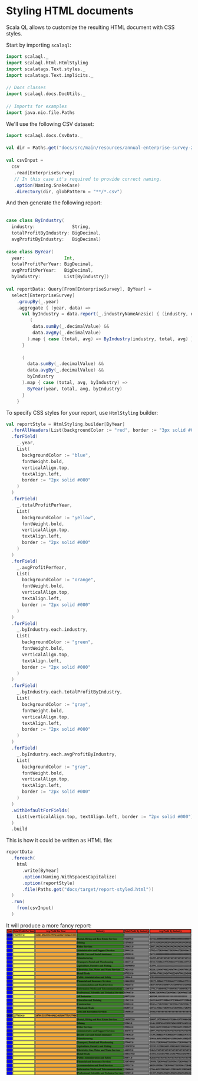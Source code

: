 # Styling HTML documents

<head>
  <meta charset="UTF-8" />
  <meta name="author" content="Vitalii Honta" />
  <meta name="description" content="Customizing HTML report in Scala QL. Apply some styles to your report" />
  <meta name="keywords" content="scala-ql, scala-ql-html, scala generate html report, scala-ql generate html report" />
</head>

Scala QL allows to customize the resulting HTML document with CSS styles.

Start by importing `scalaql`:

```scala mdoc
import scalaql._
import scalaql.html.HtmlStyling
import scalatags.Text.styles._
import scalatags.Text.implicits._

// Docs classes
import scalaql.docs.DocUtils._

// Imports for examples
import java.nio.file.Paths
```

We'll use the following CSV dataset:

```scala mdoc
import scalaql.docs.CsvData._

val dir = Paths.get("docs/src/main/resources/annual-enterprise-survey-2020/")

val csvInput =         
  csv
   .read[EnterpriseSurvey]
   // In this case it's required to provide correct naming.
   .option(Naming.SnakeCase)
   .directory(dir, globPattern = "**/*.csv")
```

And then generate the following report:

```scala mdoc

case class ByIndustry(
  industry:              String,
  totalProfitByIndustry: BigDecimal,
  avgProfitByIndustry:   BigDecimal)

case class ByYear(
  year:               Int,
  totalProfitPerYear: BigDecimal,
  avgProfitPerYear:   BigDecimal,
  byIndustry:         List[ByIndustry])

val reportData: Query[From[EnterpriseSurvey], ByYear] =
  select[EnterpriseSurvey]
    .groupBy(_.year)
    .aggregate { (year, data) =>
      val byIndustry = data.report(_.industryNameAnzsic) { (industry, data) =>
         (
          data.sumBy(_.decimalValue) &&
          data.avgBy(_.decimalValue)
        ).map { case (total, avg) => ByIndustry(industry, total, avg) }
      }
       
      (
        data.sumBy(_.decimalValue) &&
        data.avgBy(_.decimalValue) &&
        byIndustry
      ).map { case (total, avg, byIndustry) =>
        ByYear(year, total, avg, byIndustry)
      }
    }
```

To specify CSS styles for your report, use `HtmlStyling` builder:

```scala mdoc
val reportStyle = HtmlStyling.builder[ByYear]
  .forAllHeaders(List(backgroundColor := "red", border := "3px solid #000"))
  .forField(
    _.year,
    List(
      backgroundColor := "blue",
      fontWeight.bold,
      verticalAlign.top,
      textAlign.left,
      border := "2px solid #000"
    )
  )
  .forField(
    _.totalProfitPerYear,
    List(
      backgroundColor := "yellow",
      fontWeight.bold,
      verticalAlign.top,
      textAlign.left,
      border := "2px solid #000"
    )
  )
  .forField(
    _.avgProfitPerYear,
    List(
      backgroundColor := "orange",
      fontWeight.bold,
      verticalAlign.top,
      textAlign.left,
      border := "2px solid #000"
    )
  )
  .forField(
    _.byIndustry.each.industry,
    List(
      backgroundColor := "green",
      fontWeight.bold,
      verticalAlign.top,
      textAlign.left,
      border := "2px solid #000"
    )
  )
  .forField(
    _.byIndustry.each.totalProfitByIndustry,
    List(
      backgroundColor := "gray",
      fontWeight.bold,
      verticalAlign.top,
      textAlign.left,
      border := "2px solid #000"
    )
  )
  .forField(
    _.byIndustry.each.avgProfitByIndustry,
    List(
      backgroundColor := "gray",
      fontWeight.bold,
      verticalAlign.top,
      textAlign.left,
      border := "2px solid #000"
    )
  )
  .withDefaultForFields(
    List(verticalAlign.top, textAlign.left, border := "2px solid #000")
  )
  .build
```

This is how it could be written as HTML file:

```scala mdoc
reportData
  .foreach(
    html
      .write[ByYear]
      .option(Naming.WithSpacesCapitalize)
      .option(reportStyle)
      .file(Paths.get("docs/target/report-styled.html"))
  )
  .run(
    from(csvInput)
  )
```

It will produce a more fancy report:  
![Report styled](./report-styled.png)